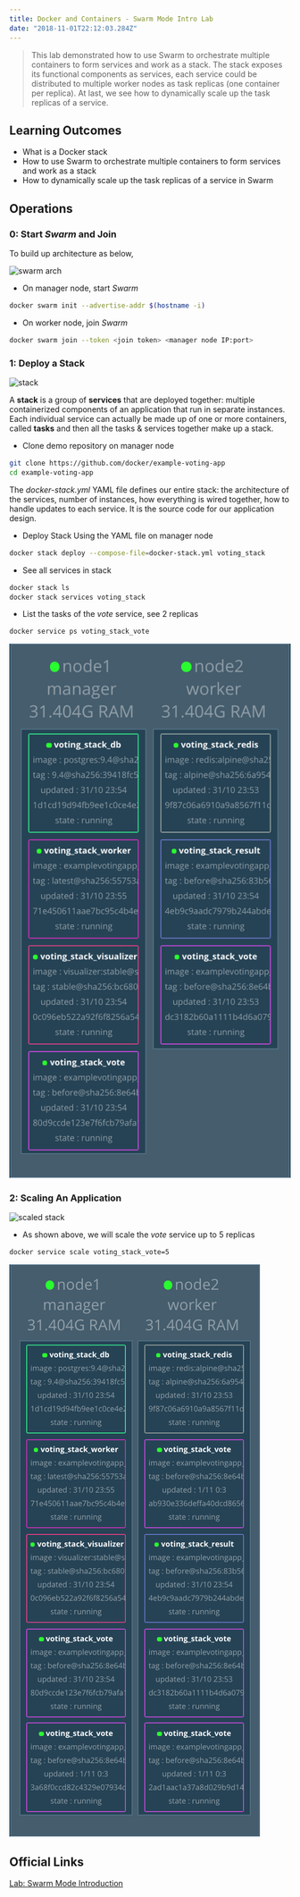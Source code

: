 ```yaml
---
title: Docker and Containers - Swarm Mode Intro Lab
date: "2018-11-01T22:12:03.284Z"
---
```


> This lab demonstrated how to use Swarm to orchestrate multiple containers to form services and
work as a stack. The stack exposes its functional components as services, each service
could be distributed to multiple worker nodes as task replicas (one container per replica). 
At last, we see how to dynamically scale up the task replicas of a service.

## Learning Outcomes

- What is a Docker stack
- How to use Swarm to orchestrate multiple containers to form services and work as a stack
- How to dynamically scale up the task replicas of a service in Swarm

## Operations

### 0: Start _Swarm_ and Join

To build up architecture as below,

![swarm arch](https://training.play-with-docker.com/images/ops-swarm-arch.svg)


- On manager node, start _Swarm_

```bash
docker swarm init --advertise-addr $(hostname -i)
```

- On worker node, join _Swarm_

```bash
docker swarm join --token <join token> <manager node IP:port>
```

### 1: Deploy a Stack

![stack](https://training.play-with-docker.com/images/ops-swarm-stack-service-task.svg)

A __stack__ is a group of __services__ that are deployed together: 
multiple containerized components of an application that run in separate instances. 
Each individual service can actually be made up of one or more containers, 
called __tasks__ and then all the tasks & services together make up a stack.

- Clone demo repository on manager node

```bash
git clone https://github.com/docker/example-voting-app
cd example-voting-app
```

The _docker-stack.yml_ YAML file defines our entire stack: 
the architecture of the services, number of instances, how everything is wired together, how to handle updates to each service. 
It is the source code for our application design.

- Deploy Stack Using the YAML file on manager node

```bash
docker stack deploy --compose-file=docker-stack.yml voting_stack
```

- See all services in stack

```bash
docker stack ls
docker stack services voting_stack
```

- List the tasks of the _vote_ service, see 2 replicas

```bash
docker service ps voting_stack_vote
```

![visualizer](visualizer.png)

### 2: Scaling An Application

![scaled stack](https://training.play-with-docker.com/images/ops-swarm-scale.svg)

- As shown above, we will scale the _vote_ service up to 5 replicas

```bash
docker service scale voting_stack_vote=5
```

![visualizer scaled](visualizer-scaled.png)

## Official Links

[Lab: Swarm Mode Introduction](https://training.play-with-docker.com/ops-s1-swarm-intro/)